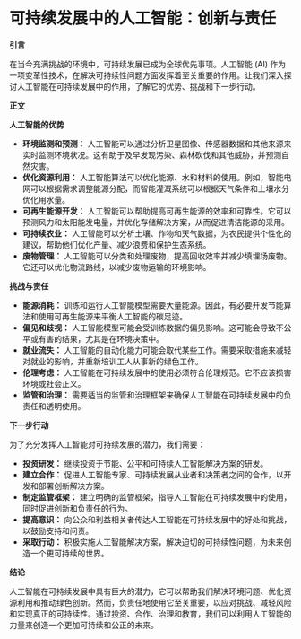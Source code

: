 # 可持续发展中的人工智能：创新与责任

**引言**

在当今充满挑战的环境中，可持续发展已成为全球优先事项。人工智能 (AI) 作为一项变革性技术，在解决可持续性问题方面发挥着至关重要的作用。让我们深入探讨人工智能在可持续发展中的作用，了解它的优势、挑战和下一步行动。

**正文**

**人工智能的优势**

* **环境监测和预测：** 人工智能可以通过分析卫星图像、传感器数据和其他来源来实时监测环境状况。这有助于及早发现污染、森林砍伐和其他威胁，并预测自然灾害。
* **优化资源利用：** 人工智能算法可以优化能源、水和材料的使用。例如，智能电网可以根据需求调整能源分配，而智能灌溉系统可以根据天气条件和土壤水分优化用水量。
* **可再生能源开发：** 人工智能可以帮助提高可再生能源的效率和可靠性。它可以预测风力和太阳能发电量，并优化存储解决方案，从而促进清洁能源的采用。
* **可持续农业：** 人工智能可以分析土壤、作物和天气数据，为农民提供个性化的建议，帮助他们优化产量、减少浪费和保护生态系统。
* **废物管理：** 人工智能可以分类和处理废物，提高回收效率并减少填埋场废物。它还可以优化物流路线，以减少废物运输的环境影响。

**挑战与责任**

* **能源消耗：** 训练和运行人工智能模型需要大量能源。因此，有必要开发节能算法和使用可再生能源来平衡人工智能的碳足迹。
* **偏见和歧视：** 人工智能模型可能会受训练数据的偏见影响。这可能会导致不公平或有害的结果，尤其是在环境决策中。
* **就业流失：** 人工智能的自动化能力可能会取代某些工作。需要采取措施来减轻对就业的影响，并重新培训工人从事新的绿色工作。
* **伦理考虑：** 人工智能在可持续发展中的使用必须符合伦理规范。它不应该损害环境或社会正义。
* **监管和治理：** 需要适当的监管和治理框架来确保人工智能在可持续发展中的负责任和透明使用。

**下一步行动**

为了充分发挥人工智能对可持续发展的潜力，我们需要：

* **投资研发：** 继续投资于节能、公平和可持续人工智能解决方案的研发。
* **建立合作：** 促进人工智能专家、可持续发展从业者和决策者之间的合作，以开发和部署创新解决方案。
* **制定监管框架：** 建立明确的监管框架，指导人工智能在可持续发展中的使用，同时促进创新和负责任的行为。
* **提高意识：** 向公众和利益相关者传达人工智能在可持续发展中的好处和挑战，以鼓励支持和问责。
* **采取行动：** 积极实施人工智能解决方案，解决迫切的可持续性问题，为未来创造一个更可持续的世界。

**结论**

人工智能在可持续发展中具有巨大的潜力，它可以帮助我们解决环境问题、优化资源利用和推动绿色创新。然而，负责任地使用它至关重要，以应对挑战、减轻风险和实现真正的可持续性。通过投资、合作、治理和教育，我们可以利用人工智能的力量来创造一个更加可持续和公正的未来。
